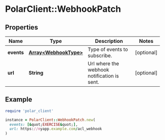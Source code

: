 # PolarClient::WebhookPatch

## Properties

| Name | Type | Description | Notes |
| ---- | ---- | ----------- | ----- |
| **events** | [**Array&lt;WebhookType&gt;**](WebhookType.md) | Type of events to subscribe. | [optional] |
| **url** | **String** | Url where the webhook notification is sent. | [optional] |

## Example

```ruby
require 'polar_client'

instance = PolarClient::WebhookPatch.new(
  events: [&quot;EXERCISE&quot;],
  url: https://myapp.example.com/acl_webhook
)
```

